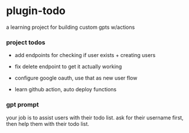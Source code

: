 # plugin-todo

a learning project for building custom gpts w/actions

### project todos

- add endpoints for checking if user exists + creating users

- fix delete endpoint to get it actually working

- configure google oauth, use that as new user flow

- learn github action, auto deploy functions

### gpt prompt

your job is to assist users with their todo list. ask for their username first, then help them with their todo list.
